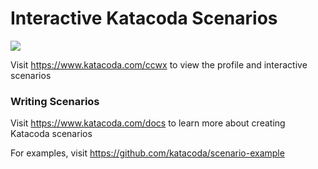 # Interactive Katacoda Scenarios

[![](http://shields.katacoda.com/katacoda/ccwx/count.svg)](https://www.katacoda.com/ccwx "Get your profile on Katacoda.com")

Visit https://www.katacoda.com/ccwx to view the profile and interactive scenarios

### Writing Scenarios
Visit https://www.katacoda.com/docs to learn more about creating Katacoda scenarios

For examples, visit https://github.com/katacoda/scenario-example
